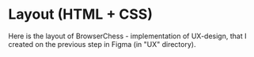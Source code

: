 # Layout (HTML + CSS)
Here is the layout of BrowserChess - implementation of UX-design, that I  created on the previous step in Figma (in "UX" directory).